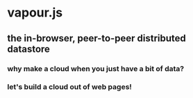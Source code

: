 
# vapour.js
## the in-browser, peer-to-peer distributed datastore
### why make a cloud when you just have a bit of data?
### let's build a cloud out of web pages!

